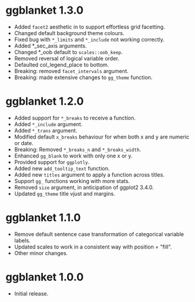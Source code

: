 # ggblanket 1.3.0

* Added `facet2` aesthetic in to support effortless grid facetting.
* Changed default background theme colours.
* Fixed bug with `*_limits` and `*_include` not working correctly.  
* Added *_sec_axis arguments.
* Changed *_oob default to `scales::oob_keep`.
* Removed reversal of logical variable order.
* Defaulted col_legend_place to bottom.  
* Breaking: removed `facet_intervals` argument.
* Breaking: made extensive changes to `gg_theme` function.

# ggblanket 1.2.0

* Added support for `*_breaks` to receive a function.
* Added `*_include` argument. 
* Added `*_trans` argument.
* Modified default `x_breaks` behaviour for when both x and y are numeric or date.
* Breaking: Removed `*_breaks_n` and `*_breaks_width`.
* Enhanced `gg_blank` to work with only one x or y.
* Provided support for `ggplotly`.
* Added new `add_tooltip_text` function.
* Added new `titles` argument to apply a function across titles.
* Support `gg_` functions working with more stats.
* Removed `size` argument, in anticipation of ggplot2 3.4.0.
* Updated `gg_theme` title vjust and margins.

# ggblanket 1.1.0

* Remove default sentence case transformation of categorical variable labels.
* Updated scales to work in a consistent way with position = "fill".
* Other minor changes.

# ggblanket 1.0.0

* Initial release.

